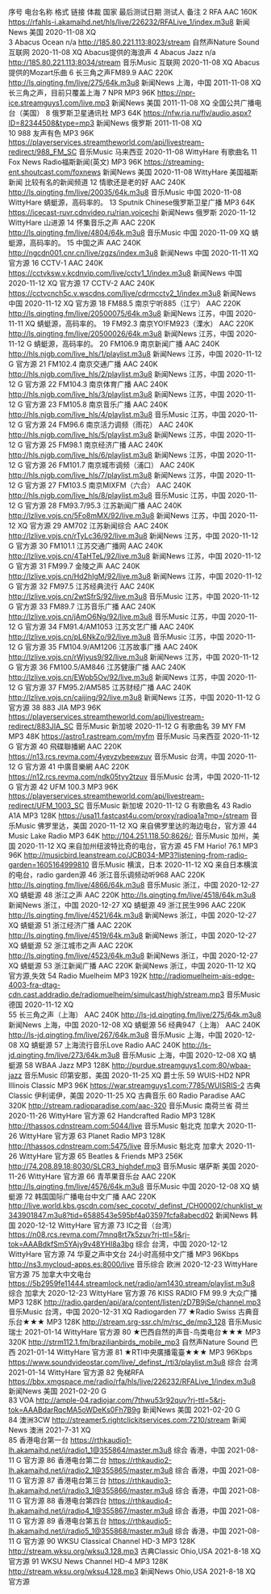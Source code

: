 序号	电台名称	格式	链接	体裁	国家	最后测试日期	测试人	备注
2	RFA	AAC 160K	https://rfahls-i.akamaihd.net/hls/live/226232/RFALive_1/index.m3u8	新闻News	美国	2020-11-08	XQ	
3	Abacus Ocean	n/a	http://185.80.221.113:8023/stream	自然声Nature Sound	互联网	2020-11-08	XQ	Abacus提供的海浪声
4	Abacus Jazz	n/a	http://185.80.221.113:8034/stream	音乐Music	互联网	2020-11-08	XQ	Abacus提供的Mozart乐曲
6	长三角之声FM89.9	AAC 220K	http://ls.qingting.fm/live/275/64k.m3u8	新闻News	上海，中国	2011-11-08	XQ	长三角之声，目前只覆盖上海
7	NPR	MP3 96K	https://npr-ice.streamguys1.com/live.mp3	新闻News	美国	2011-11-08	XQ	全国公共广播电台（美国）
8	俄罗斯卫星通讯社	MP3 64K	https://nfw.ria.ru/flv/audio.aspx?ID=82344508&type=mp3	新闻News	俄罗斯	2011-11-08	XQ	
10	988 友声有色	MP3 96K	https://playerservices.streamtheworld.com/api/livestream-redirect/988_FM_SC	音乐Music	马来西亚	2020-11-08	WittyHare	有歌曲名
11	Fox News Radio福斯新闻(英文)	MP3 96K	https://streaming-ent.shoutcast.com/foxnews	新闻News	美国	2020-11-08	WittyHare	美国福斯新闻 比较有名的新闻频道
12	情歌还是老的好	AAC 240K	http://ls.qingting.fm/live/20035/64k.m3u8	音乐Music	中国	2020-11-08	WittyHare	蜻蜓源，高码率的。
13	Sputnik Chinese俄罗斯卫星广播	MP3 64K	https://icecast-ruvr.cdnvideo.ru/rian.voicechi	新闻News	俄罗斯	2020-11-12	WittyHare	山进源
14	怀集音乐之声	AAC 220K	http://ls.qingting.fm/live/4804/64k.m3u8	音乐Music	中国	2020-11-09	XQ	蜻蜓源，高码率的。
15	中国之声	AAC 240K	http://ngcdn001.cnr.cn/live/zgzs/index.m3u8	新闻News	中国	2020-11-11	XQ	官方源
16	CCTV-1	AAC 240K	https://cctvksw.v.kcdnvip.com/live/cctv1_1/index.m3u8	新闻News	中国	2020-11-12	XQ	官方源
17	CCTV-2	AAC 240K	https://cctvcnch5c.v.wscdns.com/live/cdrmcctv2_1/index.m3u8	新闻News	中国	2020-11-12	XQ	官方源
18	FM88.5 南京宁听885（江宁）	AAC 220K	http://ls.qingting.fm/live/20500075/64k.m3u8	新闻News	江苏，中国	2020-11-11	XQ	蜻蜓源，高码率的。
19	FM92.3 南京YO!FM923（溧水）	AAC 220K	http://ls.qingting.fm/live/20500026/64k.m3u8	新闻News	江苏，中国	2020-11-12	G	蜻蜓源，高码率的。
20	FM106.9 南京新闻广播	AAC 240K	http://hls.njgb.com/live_hls/1/playlist.m3u8	新闻News	江苏，中国	2020-11-12	G	官方源
21	FM102.4 南京交通广播	AAC 240K	http://hls.njgb.com/live_hls/2/playlist.m3u8	新闻News	江苏，中国	2020-11-12	G	官方源
22	FM104.3 南京体育广播	AAC 240K	http://hls.njgb.com/live_hls/3/playlist.m3u8	新闻News	江苏，中国	2020-11-12	G	官方源
23	FM105.8 南京音乐广播	AAC 240K	http://hls.njgb.com/live_hls/4/playlist.m3u8	音乐Music	江苏，中国	2020-11-12	G	官方源
24	FM96.6 南京活力调频（雨花）	AAC 240K	http://hls.njgb.com/live_hls/5/playlist.m3u8	新闻News	江苏，中国	2020-11-12	G	官方源
25	FM98.1 南京经济广播	AAC 240K	http://hls.njgb.com/live_hls/6/playlist.m3u8	新闻News	江苏，中国	2020-11-12	G	官方源
26	FM101.7 南京城市调频（浦口）	AAC 240K	http://hls.njgb.com/live_hls/7/playlist.m3u8	新闻News	江苏，中国	2020-11-12	G	官方源
27	FM103.5 南京MIXFM（六合）	AAC 240K	http://hls.njgb.com/live_hls/8/playlist.m3u8	音乐Music	江苏，中国	2020-11-12	G	官方源
28	FM93.7/95.3 江苏新闻广播	AAC 240K	http://lzlive.vojs.cn/5Fo8mMX/92/live.m3u8	新闻News	江苏，中国	2020-11-12	XQ	官方源
29	AM702 江苏新闻综合	AAC 240K	http://lzlive.vojs.cn/rTyLc36/92/live.m3u8	新闻News	江苏，中国	2020-11-12	G	官方源
30	FM101.1 江苏交通广播网	AAC 240K	http://lzlive.vojs.cn/4TaHTeL/92/live.m3u8	新闻News	江苏，中国	2020-11-12	G	官方源
31	FM99.7 金陵之声	AAC 240K	http://lzlive.vojs.cn/Hd2hIgM/92/live.m3u8	新闻News	江苏，中国	2020-11-12	G	官方源
32	FM97.5 江苏经典流行	AAC 240K	http://lzlive.vojs.cn/2wtSfrS/92/live.m3u8	音乐Music	江苏，中国	2020-11-12	G	官方源
33	FM89.7 江苏音乐广播	AAC 240K	http://lzlive.vojs.cn/jAmO6Ng/92/live.m3u8	音乐Music	江苏，中国	2020-11-12	G	官方源
34	FM91.4/AM1053 江苏文艺广播	AAC 240K	http://lzlive.vojs.cn/pL6NkZo/92/live.m3u8	音乐Music	江苏，中国	2020-11-12	G	官方源
35	FM104.9/AM1206 江苏故事广播	AAC 240K	http://lzlive.vojs.cn/rWjyus9/92/live.m3u8	新闻News	江苏，中国	2020-11-12	G	官方源
36	FM100.5/AM846 江苏健康广播	AAC 240K	http://lzlive.vojs.cn/EWpb5Ov/92/live.m3u8	新闻News	江苏，中国	2020-11-12	G	官方源
37	FM95.2/AM585 江苏财经广播	AAC 240K	http://lzlive.vojs.cn/caijing/92/live.m3u8	新闻News	江苏，中国	2020-11-12	G	官方源
38	883 JIA	MP3 96K	https://playerservices.streamtheworld.com/api/livestream-redirect/883JIA_SC	音乐Music	新加坡	2020-11-12	G	有歌曲名
39	MY FM	MP3 48K	https://astro1.rastream.com/myfm	音乐Music	马来西亚	2020-11-12	G	官方源
40	飛碟聯播網	AAC 220K	https://n13.rcs.revma.com/4yevzvbeewzuv	音乐Music	台湾，中国	2020-11-12	G	官方源
41	中廣音樂網	AAC 220K	https://n12.rcs.revma.com/ndk05tyy2tzuv	音乐Music	台湾，中国	2020-11-12	G	官方源
42	UFM 100.3	MP3 96K	https://playerservices.streamtheworld.com/api/livestream-redirect/UFM_1003_SC	音乐Music	新加坡	2020-11-12	G	有歌曲名
43	Radio A1A	MP3 128K	https://usa11.fastcast4u.com/proxy/radioa1a?mp=/stream	音乐Music	佛罗里达，美国	2020-11-12	XQ	来自佛罗里达的海边电台，官方源
44	Music Lake Radio	MP3 64K	http://104.251.118.50:8626/;	音乐Music	加州，美国	2020-11-12	XQ	来自加州纽波特比奇的电台，官方源
45	FM Hario! 76.1	MP3 96K	http://musicbird.leanstream.co/JCB034-MP3?listening-from-radio-garden=1605164999810	音乐Music	横滨，日本	2020-11-12	XQ	来自日本横滨的电台，radio garden源
46	浙江音乐调频动听968	AAC 220K	http://ls.qingting.fm/live/4866/64k.m3u8	音乐Music	浙江，中国	2020-12-27	XQ	蜻蜓源
48	浙江之声	AAC 220K	http://ls.qingting.fm/live/4518/64k.m3u8	新闻News	浙江，中国	2020-12-27	XQ	蜻蜓源
49	浙江民生996	AAC 220K	http://ls.qingting.fm/live/4521/64k.m3u8	新闻News	浙江，中国	2020-12-27	XQ	蜻蜓源
51	浙江经济广播	AAC 220K	http://ls.qingting.fm/live/4519/64k.m3u8	新闻News	浙江，中国	2020-12-27	XQ	蜻蜓源
52	浙江城市之声	AAC 220K	http://ls.qingting.fm/live/4523/64k.m3u8	新闻News	浙江，中国	2020-12-27	XQ	蜻蜓源
53	浙江新闻广播	AAC 220K		新闻News	浙江，中国	2020-11-12	XQ	官方源,失效
54	Radio Muelheim	MP3 192K	http://radiomuelheim-ais-edge-4003-fra-dtag-cdn.cast.addradio.de/radiomuelheim/simulcast/high/stream.mp3	音乐Music	德国	2020-11-12	XQ	
55	长三角之声（上海）	AAC 240K	http://ls-jd.qingting.fm/live/275/64k.m3u8	新闻News	上海，中国	2020-12-08	XQ	蜻蜓源
56	经典947（上海）	AAC 240K	http://ls-jd.qingting.fm/live/267/64k.m3u8	音乐Music	上海，中国	2020-12-08	XQ	蜻蜓源
57	上海流行音乐Love Radio	AAC 240K	http://ls-jd.qingting.fm/live/273/64k.m3u8	音乐Music	上海，中国	2020-12-08	XQ	蜻蜓源
58	WBAA Jazz	MP3 128K	http://purdue.streamguys1.com:80/wbaa-jazz	音乐Music	印第安那，美国	2020-11-25	XQ	爵士乐
59	WUIS-HD2 NPR Illinois Classic	MP3 96K	https://war.streamguys1.com:7785/WUISRIS-2	古典Classic	伊利诺伊，美国	2020-11-25	XQ	古典音乐
60	Radio Paradise	AAC  320K	http://stream.radioparadise.com/aac-320	音乐Music	南荷兰省 荷兰 	2020-11-26	WittyHare	官方源
62	Handcrafted Radio	MP3  128K	http://thassos.cdnstream.com:5044/live	音乐Music	魁北克 加拿大 	2020-11-26	WittyHare	官方源
63	Planet Radio	MP3  128K	http://thassos.cdnstream.com:5475/live	音乐Music	魁北克 加拿大 	2020-11-26	WittyHare	官方源
65	Beatles & Friends	MP3  256K	http://74.208.89.18:8030/SLCR3_highdef.mp3	音乐Music	堪萨斯 美国	2020-11-26	WittyHare	官方源
66	青苹果音乐台	AAC 220K	http://ls.qingting.fm/live/4576/64k.m3u8	音乐Music	中国	2020-12-08	XQ	蜻蜓源
72	韩国国际广播电台中文广播	AAC 220K	http://live.world.kbs.gscdn.com/sec_cocotv/_definst_/CH00002/chunklist_w343901847.m3u8?tid=6588543e595bf4a03597fcfa8abecd02	新闻News	韩国	2020-12-12	WittyHare	官方源
73	IC之音（台湾）		https://n08.rcs.revma.com/7mnq8rt7k5zuv?rj-ttl=5&rj-tok=AAABdkfSm5YAjy9v48YHI8a3bg	综合	台湾，中国	2020-12-12	WittyHare	官方源
74	华夏之声中文台 24小时高频中文广播	MP3 96Kbps	http://ns3.mycloud-apps.es:8000/live	音乐综合	欧洲	2020-12-23	WittyHare	官方源
75	加拿大中文电台		https://5b2959fe11444.streamlock.net/radio/am1430.stream/playlist.m3u8	综合	加拿大	2020-12-23	WittyHare	官方源
76	KISS RADIO FM 99.9 大众广播	MP3 128K	http://radio.garden/api/ara/content/listen/zD7B9jSe/channel.mp3	音乐Music	台湾，中国	2020-12-31	XQ	Radiogarden
77	★Radio Swiss 古典音乐台★★★	MP3 128K	http://stream.srg-ssr.ch/m/rsc_de/mp3_128	音乐Music	瑞士	2021-01-14	WittyHare	官方源
80	★巴西自然的声音-鸟类电台★★★	MP3 320K	http://strm112.1.fm/brazilianbirds_mobile_mp3	自然声Nature Sound	巴西	2021-01-14	WittyHare	官方源
81	★RTI中央廣播電臺★★★	MP3 96Kbps	https://www.soundvideostar.com/live/_definst_/rti3/playlist.m3u8	综合	台湾	2021-01-14	WittyHare	官方源
82	免梯RFA		https://bbx.xmgspace.me/radio/rfa/hls/live/226232/RFALive_1/index.m3u8	新闻News	美国	2021-02-20	G	
83	VOA		http://ample-04.radiojar.com/7thwu53r92quv?rj-ttl=5&rj-tok=AAABdarRqcMA5oWDeKs0Fh7B9g	新闻News	美国	2021-02-20	G	
84	澳洲3CW		http://streamer5.rightclickitservices.com:7210/stream	新闻News	澳洲	2021-7-31	XQ	
85	香港电台第一台		https://rthkaudio1-lh.akamaihd.net/i/radio1_1@355864/master.m3u8	综合	香港，中国	2021-08-11	G	官方源
86	香港电台第二台		https://rthkaudio2-lh.akamaihd.net/i/radio2_1@355865/master.m3u8	综合	香港，中国	2021-08-11	G	官方源
87	香港电台第三台		https://rthkaudio3-lh.akamaihd.net/i/radio3_1@355866/master.m3u8	综合	香港，中国	2021-08-11	G	官方源
88	香港电台第四台		https://rthkaudio4-lh.akamaihd.net/i/radio4_1@355867/master.m3u8	综合	香港，中国	2021-08-11	G	官方源
89	香港电台第五台		https://rthkaudio5-lh.akamaihd.net/i/radio5_1@355868/master.m3u8	综合	香港，中国	2021-08-11	G	官方源
90	WKSU Classical Channel HD-3	MP3 128K	http://stream.wksu.org/wksu3.128.mp3	古典Classic	Ohio,USA	2021-8-18	XQ	官方源
91	WKSU News Channel HD-4	MP3 128K	http://stream.wksu.org/wksu4.128.mp3	新闻News	Ohio,USA	2021-8-18	XQ	官方源
